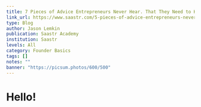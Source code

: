 ```yaml
---
title: 7 Pieces of Advice Entrepreneurs Never Hear. That They Need to Hear.
link_url: https://www.saastr.com/5-pieces-of-advice-entrepreneurs-never-hear-that-they-need-to-hear/
type: Blog
author: Jason Lemkin
publication: Saastr Academy
institution: Saastr
levels: All
category: Founder Basics
tags: []
notes: ""
banner: "https://picsum.photos/600/500"
---
```


# Hello!
